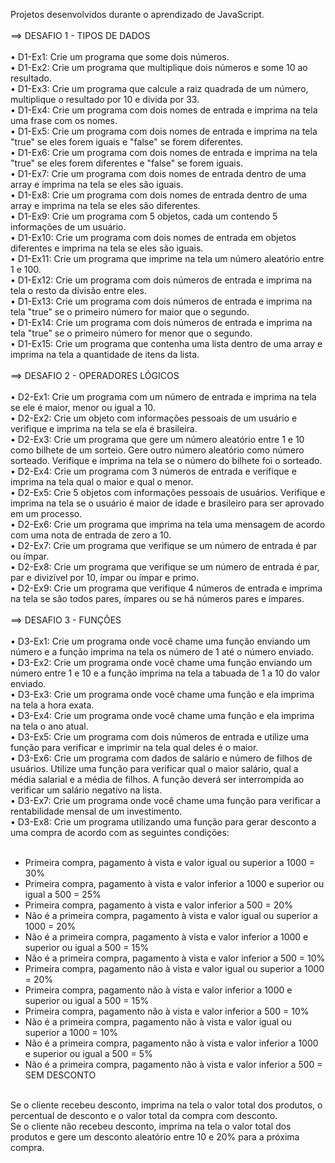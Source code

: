 Projetos desenvolvidos durante o aprendizado de JavaScript.
<br>
<br>
==> DESAFIO 1 - TIPOS DE DADOS
<br>
<br>
• D1-Ex1: Crie um programa que some dois números.<br>
• D1-Ex2: Crie um programa que multiplique dois números e some 10 ao resultado.<br>
• D1-Ex3: Crie um programa que calcule a raiz quadrada de um número, multiplique o resultado por 10 e divida por 33.<br>
• D1-Ex4: Crie um programa com dois nomes de entrada e imprima na tela uma frase com os nomes.<br>
• D1-Ex5: Crie um programa com dois nomes de entrada e imprima na tela "true" se eles forem iguais e "false" se forem diferentes.<br>
• D1-Ex6: Crie um programa com dois nomes de entrada e imprima na tela "true" se eles forem diferentes e "false" se forem iguais.<br>
• D1-Ex7: Crie um programa com dois nomes de entrada dentro de uma array e imprima na tela se eles são iguais.<br>
• D1-Ex8: Crie um programa com dois nomes de entrada dentro de uma array e imprima na tela se eles são diferentes.<br>
• D1-Ex9: Crie um programa com 5 objetos, cada um contendo 5 informações de um usuário.<br>
• D1-Ex10: Crie um programa com dois nomes de entrada em objetos diferentes e imprima na tela se eles são iguais.<br>
• D1-Ex11: Crie um programa que imprime na tela um número aleatório entre 1 e 100.<br>
• D1-Ex12: Crie um programa com dois números de entrada e imprima na tela o resto da divisão entre eles.<br>
• D1-Ex13: Crie um programa com dois números de entrada e imprima na tela "true" se o primeiro número for maior que o segundo.<br>
• D1-Ex14: Crie um programa com dois números de entrada e imprima na tela "true" se o primeiro número for menor que o segundo.<br>
• D1-Ex15: Crie um programa que contenha uma lista dentro de uma array e imprima na tela a quantidade de itens da lista.<br>
<br>
==> DESAFIO 2 - OPERADORES LÓGICOS
<br>
<br>
• D2-Ex1: Crie um programa com um número de entrada e imprima na tela se ele é maior, menor ou igual a 10.<br>
• D2-Ex2: Crie um objeto com informações pessoais de um usuário e verifique e imprima na tela se ela é brasileira.<br>
• D2-Ex3: Crie um programa que gere um número aleatório entre 1 e 10 como bilhete de um sorteio. Gere outro número aleatório como número sorteado. Verifique e imprima na tela se o número do bilhete foi o sorteado.<br>
• D2-Ex4: Crie um programa com 3 números de entrada e verifique e imprima na tela qual o maior e qual o menor.<br>
• D2-Ex5: Crie 5 objetos com informações pessoais de usuários. Verifique e imprima na tela se o usuário é maior de idade e brasileiro para ser aprovado em um processo.<br>
• D2-Ex6: Crie um programa que imprima na tela uma mensagem de acordo com uma nota de entrada de zero a 10.<br>
• D2-Ex7: Crie um programa que verifique se um número de entrada é par ou ímpar.<br>
• D2-Ex8: Crie um programa que verifique se um número de entrada é par, par e divizível por 10, ímpar ou ímpar e primo.<br>
• D2-Ex9: Crie um programa que verifique 4 números de entrada e imprima na tela se são todos pares, ímpares ou se há números pares e ímpares.<br>
<br>
==> DESAFIO 3 - FUNÇÕES
<br>
<br>
• D3-Ex1: Crie um programa onde você chame uma função enviando um número e a função imprima na tela os número de 1 até o número enviado.<br>
• D3-Ex2: Crie um programa onde você chame uma função enviando um número entre 1 e 10 e a função imprima na tela a tabuada de 1 a 10 do valor enviado.<br>
• D3-Ex3: Crie um programa onde você chame uma função e ela imprima na tela a hora exata.<br>
• D3-Ex4: Crie um programa onde você chame uma função e ela imprima na tela o ano atual.<br>
• D3-Ex5: Crie um programa com dois números de entrada e utilize uma função para verificar e imprimir na tela qual deles é o maior.<br>
• D3-Ex6: Crie um programa com dados de salário e número de filhos de usuários. Utilize uma função para verificar qual o maior salário, qual a média salarial e a média de filhos. A função deverá ser interrompida ao verificar um salário negativo na lista.<br>
• D3-Ex7: Crie um programa onde você chame uma função para verificar a rentabilidade mensal de um investimento.<br>
• D3-Ex8: Crie um programa utilizando uma função para gerar desconto a uma compra de acordo com as seguintes condições:<br>
<br>
  - Primeira compra, pagamento à vista e valor igual ou superior a 1000 = 30%<br>
  - Primeira compra, pagamento à vista e valor inferior a 1000 e superior ou igual a 500 = 25%<br>
  - Primeira compra, pagamento à vista e valor inferior a 500 = 20%<br>
  - Não é a primeira compra, pagamento à vista e valor igual ou superior a 1000 = 20%<br>
  - Não é a primeira compra, pagamento à vista e valor inferior a 1000 e superior ou igual a 500 = 15%<br>
  - Não é a primeira compra, pagamento à vista e valor inferior a 500 = 10%<br>
  - Primeira compra, pagamento não à vista e valor igual ou superior a 1000 = 20%<br>
  - Primeira compra, pagamento não à vista e valor inferior a 1000 e superior ou igual a 500 = 15%<br>
  - Primeira compra, pagamento não à vista e valor inferior a 500 = 10%<br>
  - Não é a primeira compra, pagamento não à vista e valor igual ou superior a 1000 = 10%<br>
  - Não é a primeira compra, pagamento não à vista e valor inferior a 1000 e superior ou igual a 500 = 5%<br>
  - Não é a primeira compra, pagamento não à vista e valor inferior a 500 = SEM DESCONTO<br>
<br>
Se o cliente recebeu desconto, imprima na tela o valor total dos produtos, o percentual de desconto e o valor total da compra com desconto.<br>
Se o cliente não recebeu desconto, imprima na tela o valor total dos produtos e gere um desconto aleatório entre 10 e 20% para a próxima compra.<br>
